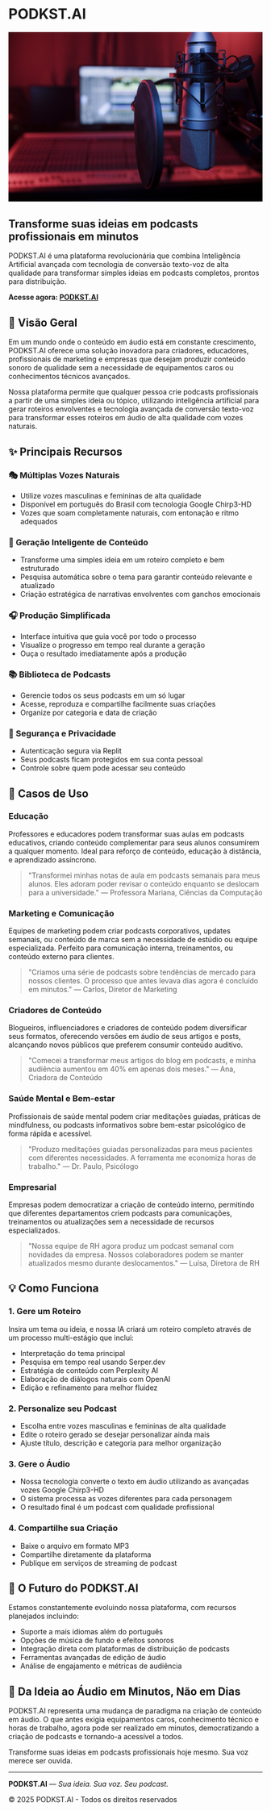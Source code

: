 # PODKST.AI

![PODKST.AI Logo](client/src/assets/images/podkst_hero.png)

## Transforme suas ideias em podcasts profissionais em minutos

PODKST.AI é uma plataforma revolucionária que combina Inteligência Artificial avançada com tecnologia de conversão texto-voz de alta qualidade para transformar simples ideias em podcasts completos, prontos para distribuição.

**Acesse agora: [PODKST.AI](https://podkst-ai.replit.app)**

## 🚀 Visão Geral

Em um mundo onde o conteúdo em áudio está em constante crescimento, PODKST.AI oferece uma solução inovadora para criadores, educadores, profissionais de marketing e empresas que desejam produzir conteúdo sonoro de qualidade sem a necessidade de equipamentos caros ou conhecimentos técnicos avançados.

Nossa plataforma permite que qualquer pessoa crie podcasts profissionais a partir de uma simples ideia ou tópico, utilizando inteligência artificial para gerar roteiros envolventes e tecnologia avançada de conversão texto-voz para transformar esses roteiros em áudio de alta qualidade com vozes naturais.

## ✨ Principais Recursos

### 🎭 Múltiplas Vozes Naturais
- Utilize vozes masculinas e femininas de alta qualidade
- Disponível em português do Brasil com tecnologia Google Chirp3-HD
- Vozes que soam completamente naturais, com entonação e ritmo adequados

### 🧠 Geração Inteligente de Conteúdo
- Transforme uma simples ideia em um roteiro completo e bem estruturado
- Pesquisa automática sobre o tema para garantir conteúdo relevante e atualizado
- Criação estratégica de narrativas envolventes com ganchos emocionais

### 🎧 Produção Simplificada
- Interface intuitiva que guia você por todo o processo
- Visualize o progresso em tempo real durante a geração
- Ouça o resultado imediatamente após a produção

### 📚 Biblioteca de Podcasts
- Gerencie todos os seus podcasts em um só lugar
- Acesse, reproduza e compartilhe facilmente suas criações
- Organize por categoria e data de criação

### 🔐 Segurança e Privacidade
- Autenticação segura via Replit
- Seus podcasts ficam protegidos em sua conta pessoal
- Controle sobre quem pode acessar seu conteúdo

## 🌟 Casos de Uso

### Educação
Professores e educadores podem transformar suas aulas em podcasts educativos, criando conteúdo complementar para seus alunos consumirem a qualquer momento. Ideal para reforço de conteúdo, educação à distância, e aprendizado assíncrono.

> "Transformei minhas notas de aula em podcasts semanais para meus alunos. Eles adoram poder revisar o conteúdo enquanto se deslocam para a universidade." — Professora Mariana, Ciências da Computação

### Marketing e Comunicação
Equipes de marketing podem criar podcasts corporativos, updates semanais, ou conteúdo de marca sem a necessidade de estúdio ou equipe especializada. Perfeito para comunicação interna, treinamentos, ou conteúdo externo para clientes.

> "Criamos uma série de podcasts sobre tendências de mercado para nossos clientes. O processo que antes levava dias agora é concluído em minutos." — Carlos, Diretor de Marketing

### Criadores de Conteúdo
Blogueiros, influenciadores e criadores de conteúdo podem diversificar seus formatos, oferecendo versões em áudio de seus artigos e posts, alcançando novos públicos que preferem consumir conteúdo auditivo.

> "Comecei a transformar meus artigos do blog em podcasts, e minha audiência aumentou em 40% em apenas dois meses." — Ana, Criadora de Conteúdo

### Saúde Mental e Bem-estar
Profissionais de saúde mental podem criar meditações guiadas, práticas de mindfulness, ou podcasts informativos sobre bem-estar psicológico de forma rápida e acessível.

> "Produzo meditações guiadas personalizadas para meus pacientes com diferentes necessidades. A ferramenta me economiza horas de trabalho." — Dr. Paulo, Psicólogo

### Empresarial
Empresas podem democratizar a criação de conteúdo interno, permitindo que diferentes departamentos criem podcasts para comunicações, treinamentos ou atualizações sem a necessidade de recursos especializados.

> "Nossa equipe de RH agora produz um podcast semanal com novidades da empresa. Nossos colaboradores podem se manter atualizados mesmo durante deslocamentos." — Luísa, Diretora de RH

## 💡 Como Funciona

### 1. Gere um Roteiro
Insira um tema ou ideia, e nossa IA criará um roteiro completo através de um processo multi-estágio que inclui:
- Interpretação do tema principal
- Pesquisa em tempo real usando Serper.dev
- Estratégia de conteúdo com Perplexity AI
- Elaboração de diálogos naturais com OpenAI
- Edição e refinamento para melhor fluidez

### 2. Personalize seu Podcast
- Escolha entre vozes masculinas e femininas de alta qualidade
- Edite o roteiro gerado se desejar personalizar ainda mais
- Ajuste título, descrição e categoria para melhor organização

### 3. Gere o Áudio
- Nossa tecnologia converte o texto em áudio utilizando as avançadas vozes Google Chirp3-HD
- O sistema processa as vozes diferentes para cada personagem
- O resultado final é um podcast com qualidade profissional

### 4. Compartilhe sua Criação
- Baixe o arquivo em formato MP3
- Compartilhe diretamente da plataforma
- Publique em serviços de streaming de podcast

## 🔮 O Futuro do PODKST.AI

Estamos constantemente evoluindo nossa plataforma, com recursos planejados incluindo:

- Suporte a mais idiomas além do português
- Opções de música de fundo e efeitos sonoros
- Integração direta com plataformas de distribuição de podcasts
- Ferramentas avançadas de edição de áudio
- Análise de engajamento e métricas de audiência

## 🔄 Da Ideia ao Áudio em Minutos, Não em Dias

PODKST.AI representa uma mudança de paradigma na criação de conteúdo em áudio. O que antes exigia equipamentos caros, conhecimento técnico e horas de trabalho, agora pode ser realizado em minutos, democratizando a criação de podcasts e tornando-a acessível a todos.

Transforme suas ideias em podcasts profissionais hoje mesmo. Sua voz merece ser ouvida.

---

**PODKST.AI** — *Sua ideia. Sua voz. Seu podcast.*

© 2025 PODKST.AI - Todos os direitos reservados